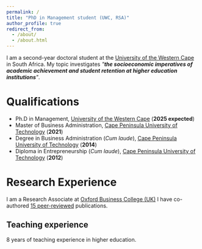 ```yaml
---
permalink: /
title: "PhD in Management student (UWC, RSA)"
author_profile: true
redirect_from: 
  - /about/
  - /about.html
---
```


I am a second-year doctoral student at the [University of the Western Cape](https://www.uwc.ac.za/) in South Africa. My topic investigates _"**the socioeconomic imperatives of academic achievement and student retention at higher education institutions**"_. 

Qualifications
======
* Ph.D in Management, [University of the Western Cape](https://www.uwc.ac.za/) (**2025 expected**)
* Master of Business Administration, [Cape Peninsula University of Technology](https://www.cput.ac.za/) (**2021**)
* Degree in Business Administration (_Cum laude_), [Cape Peninsula University of Technology](https://www.cput.ac.za/) (**2014**)
* Diploma in Entrepreneurship (_Cum laude_), [Cape Peninsula University of Technology](https://www.cput.ac.za/) (**2012**)

Research Experience
======
I am a Research Associate at [Oxford Business College (UK)](https://oxfordbusinesscollege.ac.uk/oxbrain/)
I have co-authored [15 peer-reviewed](https://drluckysibanda.github.io/publications/) publications.

Teaching experience
------
8 years of teaching experience in higher education.
